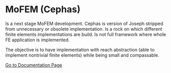 # **MoFEM (Cephas)** #

Is a next stage MoFEM development. Cephas is version of Joseph stripped from
unnecessary or obsolete implementation. Is a rock on which different finite
elements implementations are build. Is not full framework where whole FE
application is implemented.

The objective is to have implementation with reach abstraction (able to
implement nontrivial finite elements) while being small and compassable.

[Go to Documentation Page](http://userweb.eng.gla.ac.uk/lukasz.kaczmarczyk/MoFem/html/index.html)
